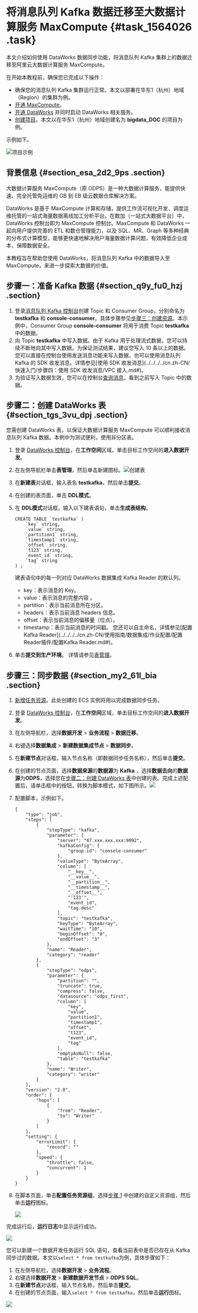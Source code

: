 # 将消息队列 Kafka 数据迁移至大数据计算服务 MaxCompute {#task_1564026 .task}

本文介绍如何使用 DataWorks 数据同步功能，将消息队列 Kafka 集群上的数据迁移至阿里云大数据计算服务 MaxCompute。

在开始本教程前，确保您已完成以下操作：

-   确保您的消息队列 Kafka 集群运行正常。本文以部署在华东1（杭州）地域（Region）的集群为例。
-   [开通 MaxCompute](../../../../cn.zh-CN/准备工作/开通MaxCompute.md#)。
-   [开通 DataWorks](https://common-buy.aliyun.com/?spm=a2c4g.11186623.2.18.7977417dyTrwFG&commodityCode=dide_create_post#/buy) 并同时启动 DataWorks 相关服务。
-   [创建项目](../../../../cn.zh-CN/准备工作/创建项目.md#)。本文以在华东1（杭州）地域创建名为 **bigdata\_DOC** 的项目为例。

示例如下。

![项目示例](http://static-aliyun-doc.oss-cn-hangzhou.aliyuncs.com/assets/img/1240818/156595319254677_zh-CN.png)

## 背景信息 {#section_esa_2d2_9ps .section}

大数据计算服务 MaxCompute（原 ODPS）是一种大数据计算服务，能提供快速、完全托管免运维的 GB 到 EB 级云数据仓库解决方案。

DataWorks 是基于 MaxCompute 计算和存储，提供工作流可视化开发、调度运维托管的一站式海量数据离线加工分析平台。在数加（一站式大数据平台）中，DataWorks 控制台即为 MaxCompute 控制台。MaxCompute 和 DataWorks 一起向用户提供完善的 ETL 和数仓管理能力，以及 SQL、MR、Graph 等多种经典的分布式计算模型，能够更快速地解决用户海量数据计算问题，有效降低企业成本，保障数据安全。

本教程旨在帮助您使用 DataWorks，将消息队列 Kafka 中的数据导入至 MaxCompute，来进一步探索大数据的价值。

## 步骤一：准备 Kafka 数据 {#section_q9y_fu0_hzj .section}

1.  登录[消息队列 Kafka 控制台](http://kafka.console.aliyun.com/)创建 Topic 和 Consumer Group，分别命名为 **testkafka** 和 **console-consumer**。具体步骤参见[步骤三：创建资源](../../../../cn.zh-CN/快速入门/步骤三：创建资源.md#)。本示例中，Consumer Group **console-consumer** 将用于消费 Topic **testkafka** 中的数据。
2.  向 Topic **testkafka** 中写入数据。由于 Kafka 用于处理流式数据，您可以持续不断地向其中写入数据。为保证测试结果，建议您写入 10 条以上的数据。您可以直接在控制台使用发送消息功能来写入数据，也可以使用消息队列 Kafka 的 SDK 收发消息。详情参见[使用 SDK 收发消息](../../../../cn.zh-CN/快速入门/步骤四：使用 SDK 收发消息/VPC 接入.md#)。
3.  为验证写入数据生效，您可以在控制台[查询消息](../../../../cn.zh-CN/用户指南/控制台使用指南/查询消息.md#)，看到之前写入 Topic 中的数据。

## 步骤二：创建 DataWorks 表 {#section_tgs_3vu_dpj .section}

您需创建 DataWorks 表，以保证大数据计算服务 MaxCompute 可以顺利接收消息队列 Kafka 数据。本例中为测试便利，使用非分区表。

1.  登录 [DataWorks 控制台](https://workbench.data.aliyun.com/consolenew#/)，在**工作空间**区域，单击目标工作空间的**进入数据开发**。
2.  在左侧导航栏单击**表管理**，然后单击新建图标。![创建表](http://static-aliyun-doc.oss-cn-hangzhou.aliyuncs.com/assets/img/1240818/156595319254678_zh-CN.png)


3.  在**新建表**对话框，输入表名 **testkafka**，然后单击**提交**。
4.  在创建的表页面，单击 **DDL模式**。
5.  在 **DDL模式**对话框，输入以下建表语句，单击**生成表结构**。 

    ``` {#codeblock_42o_oar_v5l}
    CREATE TABLE `testkafka` (
        `key` string,
        `value` string,
        `partition1` string,
        `timestamp1` string,
        `offset` string,
        `t123` string,
        `event_id` string,
        `tag` string
    ) ;
    ```

    建表语句中的每一列对应 DataWorks 数据集成 Kafka Reader 的默认列。

    -   key：表示消息的 Key。
    -   value：表示消息的完整内容 。
    -   partition：表示当前消息所在分区。
    -   headers：表示当前消息 headers 信息。
    -   offset：表示当前消息的偏移量（位点）。
    -   timestamp：表示当前消息的时间戳。
    您还可以自主命名，详情参见[配置 Kafka Reader](../../../../cn.zh-CN/使用指南/数据集成/作业配置/配置Reader插件/配置Kafka Reader.md#)。

6.  单击**提交到生产环境**。 详情请参见[表管理](../../../../cn.zh-CN/使用指南/数据开发/表管理.md#)。

## 步骤三：同步数据 {#section_my2_61l_bia .section}

1.  [新增任务资源](../../../../cn.zh-CN/使用指南/数据集成/常见配置/新增任务资源.md#)。此处创建的 ECS 实例将用以完成数据同步任务。
2.  登录 [DataWorks 控制台](https://workbench.data.aliyun.com/consolenew#/)，在**工作空间**区域，单击目标工作空间的**进入数据开发**。
3.  在左侧导航栏，选择**数据开发** \> **业务流程** \> **数据迁移**。
4.  右键选择**数据集成** \> **新建数据集成节点** \> **数据同步**。
5.  在**新建节点**对话框，输入节点名称（即数据同步任务名称），然后单击**提交**。
6.  在创建的节点页面，选择**数据来源**的**数据源**为 **Kafka** ，选择**数据去向**的**数据源**为**ODPS**，选择您在[步骤二：创建 DataWorks 表](#section_tgs_3vu_dpj)中创建的表。完成上述配置后，请单击框中的按钮，转换为脚本模式，如下图所示。![](http://static-aliyun-doc.oss-cn-hangzhou.aliyuncs.com/assets/img/1240818/156595319354679_zh-CN.png)


7.  配置脚本，示例如下。 

    ``` {#codeblock_pr9_7qz_8f1}
    {
        "type": "job",
        "steps": [
            {
                "stepType": "kafka",
                "parameter": {
                    "server": "47.xxx.xxx.xxx:9092",
                    "kafkaConfig": {
                        "group.id": "console-consumer"
                    },
                    "valueType": "ByteArray",
                    "column": [
                        "__key__",
                        "__value__",
                        "__partition__",
                        "__timestamp__",
                        "__offset__",
                        "'123'",
                        "event_id",
                        "tag.desc"
                    ],
                    "topic": "testkafka",
                    "keyType": "ByteArray",
                    "waitTime": "10",
                    "beginOffset": "0",
                    "endOffset": "3"
                },
                "name": "Reader",
                "category": "reader"
            },
            {
                "stepType": "odps",
                "parameter": {
                    "partition": "",
                    "truncate": true,
                    "compress": false,
                    "datasource": "odps_first",
                    "column": [
                        "key",
                        "value",
                        "partition1",
                        "timestamp1",
                        "offset",
                        "t123",
                        "event_id",
                        "tag"
                    ],
                    "emptyAsNull": false,
                    "table": "testkafka"
                },
                "name": "Writer",
                "category": "writer"
            }
        ],
        "version": "2.0",
        "order": {
            "hops": [
                {
                    "from": "Reader",
                    "to": "Writer"
                }
            ]
        },
        "setting": {
            "errorLimit": {
                "record": ""
            },
            "speed": {
                "throttle": false,
                "concurrent": 1
            }
        }
    }
    ```

8.  在脚本页面，单击**配置任务资源组**，选择[步骤 1](#step_hxp_1vm_y46) 中创建的自定义资源组，然后单击**运行**图标。 

    ![](http://static-aliyun-doc.oss-cn-hangzhou.aliyuncs.com/assets/img/1240818/156595319354680_zh-CN.png)


完成运行后，**运行日志**中显示运行成功。

![](http://static-aliyun-doc.oss-cn-hangzhou.aliyuncs.com/assets/img/1240818/156595319354607_zh-CN.png)

您可以新建一个数据开发任务运行 SQL 语句，查看当前表中是否已存在从 Kafka 同步过的数据。本文以`select * from testkafka`为例，具体步骤如下：

1.  在左侧导航栏，选择**数据开发** \> **业务流程**。
2.  右键选择**数据开发** \> **新建数据开发节点** \> **ODPS SQL**。
3.  在**新建节点**对话框，输入节点名称，然后单击**提交**。
4.  在创建的节点页面，输入`select * from testkafka`，然后单击**运行**图标。

![](http://static-aliyun-doc.oss-cn-hangzhou.aliyuncs.com/assets/img/1240818/156595319354608_zh-CN.png)

